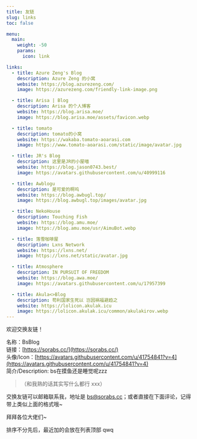 ```yaml
---
title: 友链
slug: links
toc: false

menu:
  main:
    weight: -50
    params:
      icon: link

links:
  - title: Azure Zeng's Blog
    description: Azure Zeng 的小窝
    website: https://blog.azurezeng.com/
    image: https://azurezeng.com/friendly-link-image.png

  - title: Arisa | Blog
    description: Arisa 的个人博客
    website: https://blog.arisa.moe/
    image: https://blog.arisa.moe/assets/favicon.webp

  - title: tomato
    description: tomato的小窝
    website: https://wakaba.tomato-aoarasi.com
    image: https://www.tomato-aoarasi.com/static/image/avatar.jpg

  - title: JR's Blog
    description: 这里是JR的小屋喵
    website: https://blog.jason0743.best/
    image: https://avatars.githubusercontent.com/u/40999116

  - title: Awblogu
    description: 是可爱的啊呜
    website: https://blog.awbugl.top/
    image: https://blog.awbugl.top/images/avatar.jpg

  - title: NekoHouse
    description: Touching Fish
    website: https://blog.amu.moe/
    image: https://blog.amu.moe/usr/AimuBot.webp

  - title: 落雪咖啡屋
    description: Lxns Network
    website: https://lxns.net/
    image: https://lxns.net/static/avatar.jpg

  - title: Atmosphere
    description: IN PURSUIT OF FREEDOM
    website: https://blog.awa.moe/
    image: https://avatars.githubusercontent.com/u/17957399

  - title: Akula<>Blog
    description: 苟利国家生死以 岂因祸福避趋之
    website: https://lolicon.akulak.icu
    image: https://lolicon.akulak.icu/common/akulakirov.webp
---
```


欢迎交换友链！

名称：BsBlog  
链接：[https://sorabs.cc/](https://sorabs.cc/)  
头像/Icon：[https://avatars.githubusercontent.com/u/41754841?v=4](https://avatars.githubusercontent.com/u/41754841?v=4)  
简介/Description: bs在摸鱼还是睡觉呢zzz
> （和我熟的话其实写什么都行 xxx）

交换友链可以邮箱联系我，地址是 [bs@sorabs.cc](mailto:bs@sorabs.cc)；或者直接在下面评论，记得带上类似上面的格式哦~

拜拜各位大佬们~

排序不分先后，最近加的会放在列表顶部 qwq
